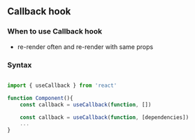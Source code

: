 ## Callback hook
###

###  When to use Callback hook
- re-render often and re-render with same props

### Syntax
``` jsx

import { useCallback } from 'react'

function Component(){
    const callback = useCallback(function, [])

    const callback = useCallback(function, [dependencies])
    ...
}

```
